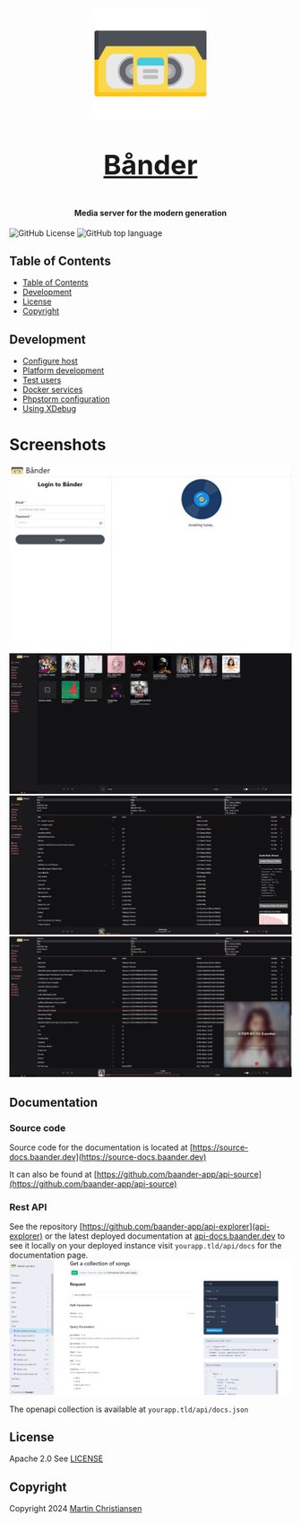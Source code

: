 <div align="center">
    <a href="https://baander.app" target="_blank">
        <img src="/docs/assets/baander-logo.svg" width="200" alt="Baander Logo">
        <p style="font-weight:bold;font-size:48px">Bånder</p>
    </a>
</div>


<h4 align="center">Media server for the modern generation</h4>

<div>
    <img alt="GitHub License" src="https://img.shields.io/github/license/baander-app/baander">
    <img alt="GitHub top language" src="https://img.shields.io/github/languages/top/baander-app/baander">

</div>

## Table of Contents

<!-- TOC -->
  * [Table of Contents](#table-of-contents)
  * [Development](#development)
  * [License](#license)
  * [Copyright](#copyright)
<!-- TOC -->

## Development

- [Configure host](/docs/dev_setup_host.md)
- [Platform development](/docs/dev_workflow.md)
- [Test users](/docs/dev_users.md)
- [Docker services](/docs/dev_docker_services.md)
- [Phpstorm configuration](/docs/phpstorm.md)
- [Using XDebug](/docs/xdebug.md)

# Screenshots

![#login page](/docs/images/readme/page_login.png)
![#albums page](/docs/images/readme/page_albums.png)
![#songs page](/docs/images/readme/page_songs.png)
![#songs lyrics page](/docs/images/readme/page_songs_lyrics.png)

## Documentation

### Source code

Source code for the documentation is located at [https://source-docs.baander.dev](https://source-docs.baander.dev)

It can also be found at [https://github.com/baander-app/api-source](https://github.com/baander-app/api-source)

### Rest API

See the repository [https://github.com/baander-app/api-explorer](api-explorer) or the latest deployed documentation at [api-docs.baander.dev](https://api-docs.baander.dev/) to see it locally on your deployed instance visit `yourapp.tld/api/docs` for the documentation page.
![#login page](/docs/images/readme/page_api_docs.png)

The openapi collection is available at `yourapp.tld/api/docs.json`

## License

Apache 2.0 See [LICENSE](/LICENSE)

## Copyright

Copyright 2024 <a href="https://www.juul.xyz/">Martin Christiansen</a>
